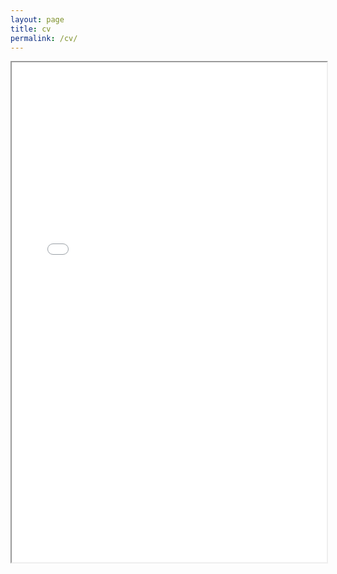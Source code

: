 ```yaml
---
layout: page
title: cv 
permalink: /cv/
---
```


<iframe src="/files/CVDianaAguilarGomez.pdf" width="100%" height="800px"></iframe>